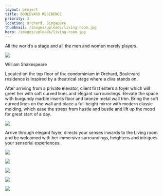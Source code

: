 ```yaml
---
layout: project
title: BOULEVARD RESIDENCE
priority: 3
location: Orchard, Singapore
thumbnail: /images/uploads/living-room.jpg
hero: /images/uploads/living-room.jpg
---
```

All the world’s a stage and all the men and women merely players.

![](/images/uploads/foyer.jpg)

William Shakespeare

Located on the top floor of the condominium in Orchard, Boulevard residence is inspired by a theatrical stage where a diva stands on.

After arriving from a private elevator, client first enters a foyer which will greet her with soft curved lines and elegant surroundings. Elevate the space with burgundy marble inserts floor and bronze metal wall trim. Bring the soft curved lines on the wall and place a full height mirror with modern classic molding, which ease the stress from hustle and bustle and lift up the mood for great start of a day.

![](/images/uploads/living-room.jpg)

Arrive through elegant foyer, directs your senses inwards to the Living room and be welcomed with her immersive surroundings, heightens and intrigues your sensorial experiences.

![](/images/uploads/dining.jpg)

![](/images/uploads/master-bedroom-copy.jpg)

![](/images/uploads/bedroom-front-tv-wall.jpg)

![](/images/uploads/bathroom.jpg)

![](/images/uploads/study-room.jpg)